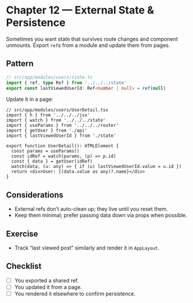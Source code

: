 # Chapter 12 — External State & Persistence

Sometimes you want state that survives route changes and component unmounts. Export `ref`s from a module and update them from pages.

## Pattern
```ts
// src/app/modules/users/state.ts
import { ref, type Ref } from '../../../state'
export const lastViewedUserId: Ref<number | null> = ref(null)
```

Update it in a page:
```tsx
// src/app/modules/users/UserDetail.tsx
import { h } from '../../../jsx'
import { watch } from '../../../state'
import { useParams } from '../../../router'
import { getUser } from './api'
import { lastViewedUserId } from './state'

export function UserDetail(): HTMLElement {
  const params = useParams()
  const idRef = watch(params, (p) => p.id)
  const { data } = getUser(idRef)
  watch(data, (u: any) => { if (u) lastViewedUserId.value = u.id })
  return <div>User: {(data.value as any)?.name}</div>
}
```

## Considerations
- External refs don’t auto-clean up; they live until you reset them.
- Keep them minimal; prefer passing data down via props when possible.

## Exercise
- Track “last viewed post” similarly and render it in `AppLayout`.

## Checklist
- [ ] You exported a shared ref.
- [ ] You updated it from a page.
- [ ] You rendered it elsewhere to confirm persistence.